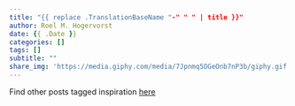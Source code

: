 ```yaml
---
title: "{{ replace .TranslationBaseName "-" " " | title }}"
author: Roel M. Hogervorst
date: {{ .Date }}
categories: []
tags: []
subtitle: ""
share_img: 'https://media.giphy.com/media/7Jpnmq5OGeOnb7nP3b/giphy.gif'
---
```


<!--
I found [this here]

image preview 

what was so inspiring -->

Find other posts tagged inspiration [here](https://notes.rmhogervorst.nl/categories/inspiration/)
